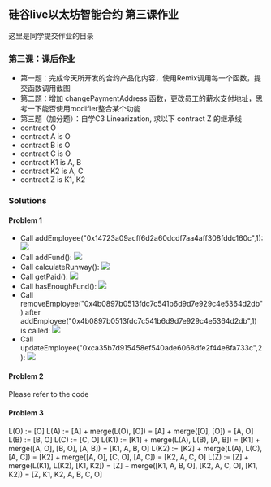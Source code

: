 ## 硅谷live以太坊智能合约 第三课作业
这里是同学提交作业的目录

### 第三课：课后作业
- 第一题：完成今天所开发的合约产品化内容，使用Remix调用每一个函数，提交函数调用截图
- 第二题：增加 changePaymentAddress 函数，更改员工的薪水支付地址，思考一下能否使用modifier整合某个功能
- 第三题（加分题）：自学C3 Linearization, 求以下 contract Z 的继承线
- contract O
- contract A is O
- contract B is O
- contract C is O
- contract K1 is A, B
- contract K2 is A, C
- contract Z is K1, K2

### Solutions

#### Problem 1
- Call addEmployee("0x14723a09acff6d2a60dcdf7aa4aff308fddc160c",1):
	![](https://github.com/mblsktxy/guigulive-operation/blob/master/Lesson3/assignment/images/addEmployee.png)
- Call addFund():
	![](https://github.com/mblsktxy/guigulive-operation/blob/master/Lesson3/assignment/images/addFund.png)
- Call calculateRunway():
 	![](https://github.com/mblsktxy/guigulive-operation/blob/master/Lesson3/assignment/images/calculateRunway.png)
- Call getPaid():
	![](https://github.com/mblsktxy/guigulive-operation/blob/master/Lesson3/assignment/images/getPaid.png)
- Call hasEnoughFund():
	![](https://github.com/mblsktxy/guigulive-operation/blob/master/Lesson3/assignment/images/hasEnoughFund.png)
- Call removeEmployee("0x4b0897b0513fdc7c541b6d9d7e929c4e5364d2db") after addEmployee("0x4b0897b0513fdc7c541b6d9d7e929c4e5364d2db",1) is called:
	![](https://github.com/mblsktxy/guigulive-operation/blob/master/Lesson3/assignment/images/removeEmployee.png)
- Call updateEmployee("0xca35b7d915458ef540ade6068dfe2f44e8fa733c",2):
	![](https://github.com/mblsktxy/guigulive-operation/blob/master/Lesson3/assignment/images/updateEmployee.png)

#### Problem 2

Please refer to the code

#### Problem 3

L(O)  := [O]
L(A)  := [A] + merge(L(O), [O])
       = [A] + merge([O], [O])
       = [A, O]
L(B)  := [B, O]
L(C)  := [C, O]
L(K1) := [K1] + merge(L(A), L(B), [A, B])
       = [K1] + merge([A, O], [B, O], [A, B])
       = [K1, A, B, O]
L(K2) := [K2] + merge(L(A), L(C), [A, C])
       = [K2] + merge([A, O], [C, O], [A, C])
       = [K2, A, C, O]
L(Z)  := [Z] + merge(L(K1), L(K2), [K1, K2])
       = [Z] + merge([K1, A, B, O], [K2, A, C, O], [K1, K2])
       = [Z, K1, K2, A, B, C, O]